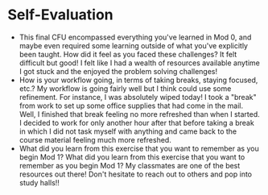 # Self-Evaluation

- This final CFU encompassed everything you've learned in Mod 0, and maybe even required some learning outside of what you've explicitly been taught. How did it feel as you faced these challenges? It felt difficult but good! I felt like I had a wealth of resources available anytime I got stuck and the enjoyed the problem solving challenges!
- How is your workflow going, in terms of taking breaks, staying focused, etc.? My workflow is going fairly well but I think could use some refinement. For instance, I was absolutely wiped today! I took a "break" from work to set up some office supplies that had come in the mail. Well, I finished that break feeling no more refreshed than when I started. I decided to work for only another hour after that before taking a break in which I did not task myself with anything and came back to the course material feeling much more refreshed.
- What did you learn from this exercise that you want to remember as you begin Mod 1? What did you learn from this exercise that you want to remember as you begin Mod 1? My classmates are one of the best resources out there! Don't hesitate to reach out to others and pop into study halls!!